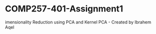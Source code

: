 # COMP257-401-Assignment1
imensionality Reduction using PCA and Kernel PCA -  Created by Ibrahem Aqel
